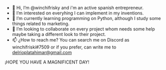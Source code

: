 - 👋 Hi, I’m @winchifrisky and i'm an active spanish entrepreneur.
- 👀 I’m interested on everyhing I can implement in my inventions.
- 🌱 I’m currently learning programming on Python, although I study some things related to marketing.
- 💞️ I’m looking to collaborate on every project whom needs some help maybe taking a different look to their project.
- 📫 ¿How to reach me? You can search me on Discord as winchifriski#7509 or if you prefer, can write me to delrioplatahimar@gmail.com

¡HOPE YOU HAVE A MAGNIFICENT DAY!
<!---
winchifrisky/winchifrisky is a ✨ special ✨ repository because its `README.md` (this file) appears on your GitHub profile.
You can click the Preview link to take a look at your changes.
--->
